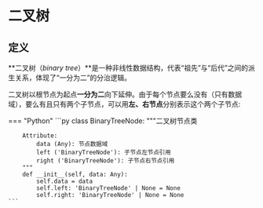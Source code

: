 # 二叉树

## 定义

**二叉树（*binary tree*）**是一种非线性数据结构，代表“祖先”与“后代”之间的派生关系，体现了“一分为二”的分治逻辑。

二叉树以根节点为起点**一分为二**向下延伸。由于每个节点要么没有（只有数据域），要么有且只有两个子节点，可以用**左、右节点**分别表示这个两个子节点:

=== "Python"
    ```py
    class BinaryTreeNode:
        """二叉树节点类
        
        Attribute:
            data (Any): 节点数据域
            left ('BinaryTreeNode'): 子节点左节点引用
            right ('BinaryTreeNode'): 子节点右节点引用
        """
        def __init__(self, data: Any):
            self.data = data
            self.left: 'BinaryTreeNode' | None = None
            self.right: 'BinaryTreeNode' | None = None
    ```
